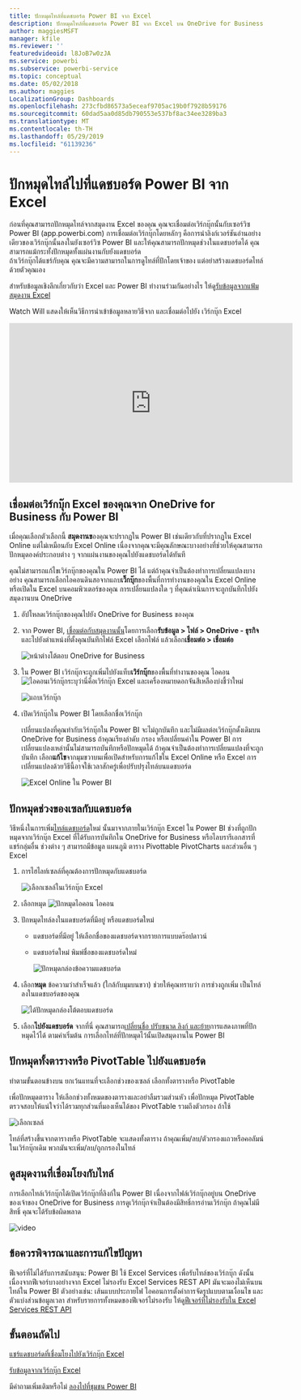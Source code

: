```yaml
---
title: ปักหมุดไทล์ที่แดชบอร์ด Power BI จาก Excel
description: ปักหมุดไทล์ที่แดชบอร์ด Power BI จาก Excel บน OneDrive for Business ปักหมุดช่วง แผนภูมิ ตาราง
author: maggiesMSFT
manager: kfile
ms.reviewer: ''
featuredvideoid: l8JoB7w0zJA
ms.service: powerbi
ms.subservice: powerbi-service
ms.topic: conceptual
ms.date: 05/02/2018
ms.author: maggies
LocalizationGroup: Dashboards
ms.openlocfilehash: 273cfbd86573a5eceaf9705ac19b0f7928b59176
ms.sourcegitcommit: 60dad5aa0d85db790553e537bf8ac34ee3289ba3
ms.translationtype: MT
ms.contentlocale: th-TH
ms.lasthandoff: 05/29/2019
ms.locfileid: "61139236"
---
```

# <a name="pin-a-tile-to-a-power-bi-dashboard-from-excel"></a>ปักหมุดไทล์ไปที่แดชบอร์ด Power BI จาก Excel
ก่อนที่คุณสามารถปักหมุดไทล์จากสมุดงาน Excel ของคุณ คุณจะเชื่อมต่อเวิร์กบุ๊กนั้นกับเซอร์วิซ Power BI (app.powerbi.com) การเชื่อมต่อเวิร์กบุ๊กโดยหลักๆ คือการนำลิงก์เวอร์ชันอ่านอย่างเดียวของเวิร์กบุ๊กนั้นลงในยังเซอร์วิซ Power BI และให้คุณสามารถปักหมุดช่วงในแดชบอร์ดได้ คุณสามารถแม้กระทั้งปักหมุดทั้งแผ่นงานกับยังแดชบอร์ด  
ถ้าเวิร์กบุ๊กได้แชร์กับคุณ คุณจะมีความสามารถในการดูไทล์ที่ปักโดยเจ้าของ แต่อย่าสร้างแดชบอร์ดไทล์ด้วยตัวคุณเอง 

สำหรับข้อมูลเชิงลึกเกี่ยวกับว่า Excel และ Power BI ทำงานร่วมกันอย่างไร ให้ดู[รับข้อมูลจากแฟ้มสมุดงาน Excel](http://go.microsoft.com/fwlink/?LinkID=521962)

Watch Will แสดงให้เห็นวิธีการนำเข้าข้อมูลหลายวิธีจาก และเชื่อมต่อไปยัง เวิร์กบุ๊ก Excel

<iframe width="560" height="315" src="https://www.youtube.com/embed/l8JoB7w0zJA" frameborder="0" allowfullscreen></iframe>

## <a name="connect-your-excel-workbook-from-onedrive-for-business-to-power-bi"></a>เชื่อมต่อเวิร์กบุ๊ก Excel ของคุณจาก OneDrive for Business กับ Power BI
เมื่อคุณเลือกตัวเลือกนี้ **สมุดงานข**องคุณจะปรากฏใน Power BI เช่นเดียวกับที่ปรากฏใน Excel Online แต่ไม่เหมือนกับ Excel Online เนื่องจากคุณจะมีคุณลักษณะบางอย่างที่ช่วยให้คุณสามารถปักหมุดองค์ประกอบต่าง ๆ จากแผ่นงานของคุณไปยังแดชบอร์ดได้ทันที

คุณไม่สามารถแก้ไขเวิร์กบุ๊กของคุณใน Power BI ได้ แต่ถ้าคุณจำเป็นต้องทำการเปลี่ยนแปลงบางอย่าง คุณสามารถเลือกไอคอนดินสอจากแถบ**เวิ๊กบุ๊ก**ของพื้นที่การทำงานของคุณใน Excel Online หรือเปิดใน Excel บนคอมพิวเตอร์ของคุณ การเปลี่ยนแปลงใด ๆ ที่คุณดำเนินการจะถูกบันทึกไปยังสมุดงานบน OneDrive

1. อัปโหลดเวิร์กบุ๊กของคุณไปยัง OneDrive for Business ของคุณ

2. จาก Power BI, [เชื่อมต่อกับสมุดงานนั้น](service-excel-workbook-files.md)โดยการเลือก**รับข้อมูล > ไฟล์ > OneDrive - ธุรกิจ**และไปยังตำแหน่งที่ตั้งคุณบันทึกไฟล์ Excel เลือกไฟล์ แล้วเลือก**เชื่อมต่อ > เชื่อมต่อ**

    ![หน้าต่างโต้ตอบ OneDrive for Business](media/service-dashboard-pin-tile-from-excel/power-bi-connect.png)

3. ใน Power BI เวิร์กบุ๊กจะถูกเพิ่มไปยังแท็บ**เวิร์กบุ๊ก**ของพื้นที่ทำงานของคุณ  ไอคอน![ไอคอนเวิร์กบุ๊ก](media/service-dashboard-pin-tile-from-excel/pbi_workbookicon.png)ระบุว่านี่คือเวิร์กบุ๊ก Excel และเครื่องหมายดอกจันสีเหลืองบ่งชี้ว่าใหม่
    
    ![แถบเวิร์กบุ๊ก](media/service-dashboard-pin-tile-from-excel/power-bi-workbooks.png)
4. เปิดเวิร์กบุ๊กใน Power BI โดยเลือกชื่อเวิร์กบุ๊ก

    เปลี่ยนแปลงที่คุณทำกับเวิร์กบุ๊กใน Power BI จะไม่ถูกบันทึก และไม่มีผลต่อเวิร์กบุ๊กดั้งเดิมบน OneDrive for Business ถ้าคุณเรียงลำดับ กรอง หรือเปลี่ยนค่าใน Power BI การเปลี่ยนแปลงเหล่านั้นไม่สามารถบันทึกหรือปักหมุดได้ ถ้าคุณจำเป็นต้องทำการเปลี่ยนแปลงที่จะถูกบันทึก เลือก**แก้ไข**จากมุมขวาบนเพื่อเปิดสำหรับการแก้ไขใน Excel Online หรือ Excel การเปลี่ยนแปลงด้วยวิธีนี้อาจใช้เวลาสักครู่เพื่อปรับปรุงไทล์บนแดชบอร์ด
   
    ![Excel Online ใน Power BI](media/service-dashboard-pin-tile-from-excel/power-bi-opened.png)

## <a name="pin-a-range-of-cells-to-a-dashboard"></a>ปักหมุดช่วงของเซลกับแดชบอร์ด
วิธีหนึ่งในการเพิ่ม[ไทล์แดชบอร์ด](consumer/end-user-tiles.md)ใหม่ นั้นมาจากภายในเวิร์กบุ๊ก Excel ใน Power BI ช่วงที่ถูกปักหมุดจากเวิร์กบุ๊ก Excel ที่ได้รับการบันทึกใน OneDrive for Business หรือไลบรารีเอกสารที่แชร์กลุ่มอื่น ช่วงต่าง ๆ สามารถมีข้อมูล แผนภูมิ ตาราง Pivottable PivotCharts และส่วนอื่น ๆ Excel

1. การไฮไลท์เซลล์ที่คุณต้องการปักหมุดกับแดชบอร์ด
   
    ![เลือกเซลล์ในเวิร์กบุ๊ก Excel](media/service-dashboard-pin-tile-from-excel/pbi_selectrange.png)
2. เลือกหมุด ![ปักหมุดไอคอน](media/service-dashboard-pin-tile-from-excel/pbi_pintile_small.png) ไอคอน 
3. ปักหมุดไทล์ลงในแดชบอร์ดที่มีอยู่ หรือแดชบอร์ดใหม่ 
   
   * แดชบอร์ดที่มีอยู่ ให้เลือกชื่อของแดชบอร์ดจากรายการแบบดร๊อปดาวน์
   * แดชบอร์ดใหม่ พิมพ์ชื่อของแดชบอร์ดใหม่
   
     ![ปักหมุดกล่องข้อความแดชบอร์ด](media/service-dashboard-pin-tile-from-excel/pbi_dashdialog1.png)
4. เลือก**หมุด** ข้อความว่าสำเร็จแล้ว (ใกล้กับมุมบนขวา) ช่วยให้คุณทราบว่า การช่วงถูกเพิ่ม เป็นไทล์ ลงในแดชบอร์ดของคุณ 
   
    ![ได้ปักหมุดกล่องโต้ตอบแดชบอร์ด](media/service-dashboard-pin-tile-from-excel/power-bi-go-to-dashboard.png)
5. เลือก**ไปยังแดชบอร์ด** จากที่นี่ คุณสามารถ[เปลี่ยนชื่อ ปรับขนาด ลิงก์ และย้าย](service-dashboard-edit-tile.md)การแสดงภาพที่ปักหมุดไว้ได้ ตามค่าเริ่มต้น การเลือกไทล์ที่ปักหมุดไว้นั้นเปิดสมุดงานใน Power BI

## <a name="pin-an-entire-table-or-pivottable-to-a-dashboard"></a>ปักหมุดทั้งตารางหรือ PivotTable ไปยังแดชบอร์ด
ทำตามขั้นตอนข้างบน ยกเว้นแทนที่จะเลือกช่วงของเซลล์ เลือกทั้งตารางหรือ PivotTable

เพื่อปักหมุดตาราง ให้เลือกช่วงทั้งหมดของตารางและอย่าลืมรวมส่วนหัว  เพื่อปักหมุด PivotTable ตรวจสอบให้แน่ใจว่าได้รวมทุกส่วนที่มองเห็นได้ของ PivotTable รวมถึงตัวกรอง ถ้าใช้

 ![เลือกเซลล์](media/service-dashboard-pin-tile-from-excel/pbi_selecttable.png)

ไทล์ที่สร้างขึ้นจากตารางหรือ PivotTable จะแสดงทั้งตาราง  ถ้าคุณเพิ่ม/ลบ/ตัวกรองแถวหรือคอลัมน์ในเวิร์กบุ๊กเดิม พวกมันจะเพิ่ม/ลบ/ถูกกรองในไทล์

## <a name="view-the-workbook-linked-to-the-tile"></a>ดูสมุดงานที่เชื่อมโยงกับไทล์
การเลือกไทล์เวิร์กบุ๊กได้เปิดเวิร์กบุ๊กที่ลิงก์ใน Power BI เนื่องจากไฟล์เวิร์กบุ๊กอยู่บน OneDrive ของเจ้าของ OneDrive for Business การดูเวิร์กบุ๊กจำเป็นต้องมีสิทธิ์การอ่านเวิร์กบุ๊ก ถ้าคุณไม่มีสิทธิ์ คุณจะได้รับข้อผิดพลาด  

 ![video](media/service-dashboard-pin-tile-from-excel/pin-from-excel.gif)

## <a name="considerations-and-troubleshooting"></a>ข้อควรพิจารณาและการแก้ไขปัญหา
ฟีเจอร์ที่ไม่ได้รับการสนับสนุน: Power BI ใช้ Excel Services เพื่อรับไทล์ของเวิร์กบุ๊ก ดังนั้น เนื่องจากฟีเจอร์บางอย่างจาก Excel ไม่รองรับ Excel Services REST API มันจะมองไม่เห็นบนไทล์ใน Power BI ตัวอย่างเช่น: เส้นแบบประกายไฟ ไอคอนการตั้งค่าการจัดรูปแบบตามเงื่อนไข และตัวแบ่งส่วนข้อมูลเวลา สำหรับรายการทั้งหมดของฟีเจอร์ไม่รองรับ ให้ดู[ฟีเจอร์ที่ไม่รองรับใน Excel Services REST API](http://msdn.microsoft.com/library/office/ff394477.aspx)

## <a name="next-steps"></a>ขั้นตอนถัดไป
[แชร์แดชบอร์ดที่เชื่อมโยงไปยังเวิร์กบุ๊ก Excel](service-share-dashboard-that-links-to-excel-onedrive.md)

[รับข้อมูลจากเวิร์กบุ๊ก Excel](service-excel-workbook-files.md)

มีคำถามเพิ่มเติมหรือไม่ [ลองไปที่ชุมชน Power BI](http://community.powerbi.com/)

